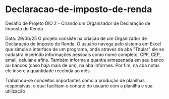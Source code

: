 # Declaracao-de-imposto-de-renda
Desafio de Projeto DIO 2 - Criando um Organizador de Declaração de Imposto de Renda

Data: 29/06/25 O projeto consiste na criação de um Organizador de Declaração de Imposto de Renda. O usuário navega pelo sistema em Excel que simula a interface de um programa, onde através da aba "Títular" ele se cadastra inserindo informações pessoais como nome completo, CPF, CEP, email, celular e afins. Também informa a quantia armazenada em seu banco ou bancos (caso haja mais de um), na aba Informes. Por fim, na aba notas ele insere a quantidade recebida ao mês.

Trabalhou-se conceitos importantes como a produção de planilhas responsivas, o qual facilitam o contato do usuário com a planilha e sua utilização
